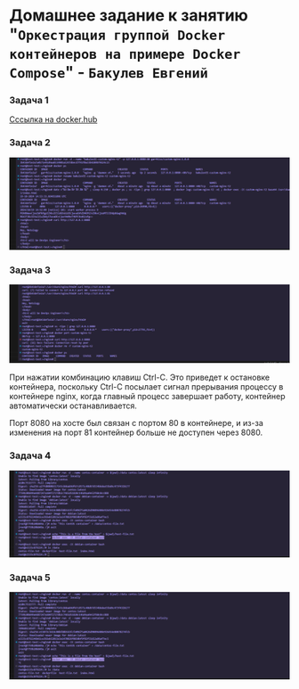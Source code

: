 # Домашнее задание к занятию "`Оркестрация группой Docker контейнеров на примере Docker Compose`" - `Бакулев Евгений`

### Задача 1

[Ccсылка на docker.hub](https://hub.docker.com/r/garrkiss/custom-nginx/tags)

### Задача 2

![Скрин](https://github.com/garrkiss/docker/blob/main/img/task2.png)

### Задача 3

![Скрин](https://github.com/garrkiss/docker/blob/main/img/task3.png)

При нажатии комбинацию клавиш Ctrl-C. Это приведет к остановке контейнера, поскольку Ctrl-C посылает сигнал прерывания процессу в контейнере nginx, когда главный процесс завершает работу, контейнер автоматически останавливается.

Порт 8080 на хосте был связан с портом 80 в контейнере, и из-за изменения на порт 81 контейнер больше не доступен через 8080.

### Задача 4

![Скрин](https://github.com/garrkiss/docker/blob/main/img/task4.png)

### Задача 5

![Скрин](https://github.com/garrkiss/docker/blob/main/img/task4.png)
